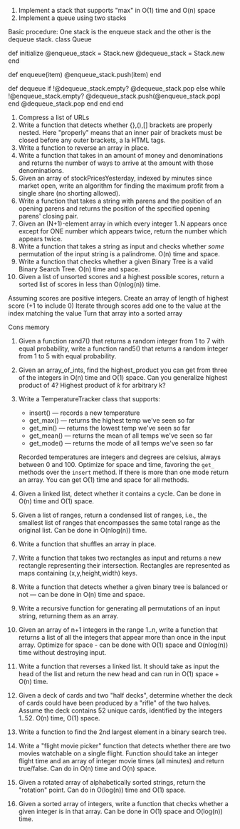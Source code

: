 1. Implement a stack that supports "max" in O(1) time and O(n) space
1. Implement a queue using two stacks

Basic procedure:
One stack is the enqueue stack
and the other is the dequeue stack.
class Queue
  
  def initialize
    @enqueue_stack = Stack.new
    @dequeue_stack = Stack.new
  end

  def enqueue(item)
    @enqueue_stack.push(item)
  end

  def dequeue
    if !@dequeue_stack.empty?
      @dequeue_stack.pop
    else
      while !@enqueue_stack.empty?
        @dequeue_stack.push(@enqueue_stack.pop)
      end
      @dequeue_stack.pop
    end
  end
end

1. Compress a list of URLs
1. Write a function that detects whether {},(),[] brackets are properly nested.  Here "properly" means that an inner pair of brackets must be closed before any outer brackets, a la HTML tags.
1. Write a function to reverse an array in place.
1. Write a function that takes in an amount of money and denominations and returns the number of ways to arrive at the amount with those denominations.
1. Given an array of stockPricesYesterday, indexed by minutes since market open, write an algorithm for finding the maximum profit from a single share (no shorting allowed).
1. Write a function that takes a string with parens and the position of an opening parens and returns the position of the specified opening parens' closing pair.
1. Given an (N+1)-element array in which every integer 1..N appears once except for ONE number which appears twice, return the number which appears twice.
1. Write a function that takes a string as input and checks whether _some_ permutation of the input string is a palindrome. O(n) time and space.
1. Write a function that checks whether a given Binary Tree is a valid Binary Search Tree.  O(n) time and space.
1. Given a list of unsorted scores and a highest possible scores, return a sorted list of scores in less than O(nlog(n)) time.

Assuming scores are positive integers.
Create an array of length of highest score (+1 to include 0)
Iterate through scores add one to the value at the index matching the value
Turn that array into a sorted array

Cons memory



1. Given a function rand7() that returns a random integer from 1 to 7 with equal probability, write a function rand5() that returns a random integer from 1 to 5 with equal probability.
1. Given an array_of_ints, find the highest_product you can get from three of the integers in O(n) time and O(1) space.  Can you generalize highest product of 4?  Highest product of _k_ for arbitrary k?
1. Write a TemperatureTracker class that supports:

    - insert() — records a new temperature
    - get_max() — returns the highest temp we've seen so far
    - get_min() — returns the lowest temp we've seen so far
    - get_mean() — returns the mean of all temps we've seen so far
    - get_mode() — returns the mode of all temps we've seen so far

    Recorded temperatures are integers and degrees are celsius, always between 0 and 100.  Optimize for space and time, favoring the `get_` methods over the `insert` method.  If there is more than one mode return an array.  You can get O(1) time and space for all methods.
1. Given a linked list, detect whether it contains a cycle.  Can be done in O(n) time and O(1) space.
1. Given a list of ranges, return a condensed list of ranges, i.e., the smallest list of ranges that encompasses the same total range as the original list.  Can be done in O(nlog(n)) time.
1. Write a function that shuffles an array in place.
1. Write a function that takes two rectangles as input and returns a new rectangle representing their intersection.  Rectangles are represented as maps containing (x,y,height,width) keys.
1. Write a function that detects whether a given binary tree is balanced or not — can be done in O(n) time and space.
1. Write a recursive function for generating all permutations of an input string, returning them as an array.
1. Given an array of n+1 integers in the range 1..n, write a function that returns a list of all the integers that appear more than once in the input array.  Optimize for space - can be done with O(1) space and O(nlog(n)) time without destroying input.
1. Write a function that reverses a linked list.  It should take as input the head of the list and return the new head and can run in O(1) space + O(n) time.
1. Given a deck of cards and two "half decks", determine whether the deck of cards could have been produced by a "rifle" of the two halves.  Assume the deck contains 52 unique cards, identified by the integers 1..52.  O(n) time, O(1) space.
1. Write a function to find the 2nd largest element in a binary search tree.
1. Write a "flight movie picker" function that detects whether there are two movies watchable on a single flight.  Function should take an integer flight time and an array of integer movie times (all minutes) and return true/false.  Can do in O(n) time and O(n) space.
1. Given a rotated array of alphabetically sorted strings, return the "rotation" point.  Can do in O(log(n)) time and O(1) space.
1. Given a sorted array of integers, write a function that checks whether a given integer is in that array.  Can be done in O(1) space and O(log(n)) time.

